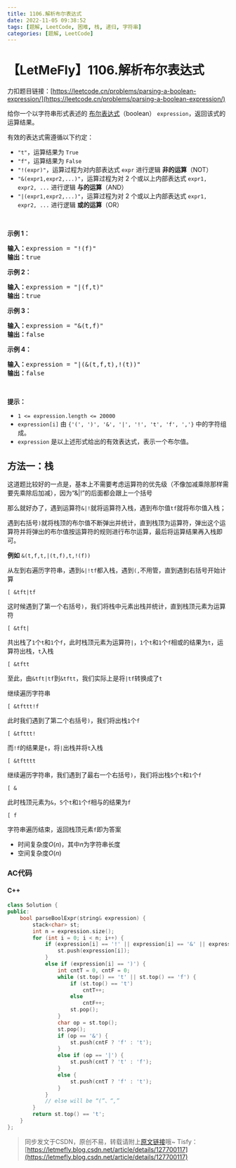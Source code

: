 ```yaml
---
title: 1106.解析布尔表达式
date: 2022-11-05 09:38:52
tags: [题解, LeetCode, 困难, 栈, 递归, 字符串]
categories: [题解, LeetCode]
---
```


# 【LetMeFly】1106.解析布尔表达式

力扣题目链接：[https://leetcode.cn/problems/parsing-a-boolean-expression/](https://leetcode.cn/problems/parsing-a-boolean-expression/)

<p>给你一个以字符串形式表述的&nbsp;<a href="https://baike.baidu.com/item/%E5%B8%83%E5%B0%94%E8%A1%A8%E8%BE%BE%E5%BC%8F/1574380?fr=aladdin" target="_blank">布尔表达式</a>（boolean） <code>expression</code>，返回该式的运算结果。</p>

<p>有效的表达式需遵循以下约定：</p>

<ul>
	<li><code>&quot;t&quot;</code>，运算结果为 <code>True</code></li>
	<li><code>&quot;f&quot;</code>，运算结果为 <code>False</code></li>
	<li><code>&quot;!(expr)&quot;</code>，运算过程为对内部表达式 <code>expr</code> 进行逻辑 <strong>非的运算</strong>（NOT）</li>
	<li><code>&quot;&amp;(expr1,expr2,...)&quot;</code>，运算过程为对 2 个或以上内部表达式 <code>expr1, expr2, ...</code> 进行逻辑 <strong>与的运算</strong>（AND）</li>
	<li><code>&quot;|(expr1,expr2,...)&quot;</code>，运算过程为对 2 个或以上内部表达式 <code>expr1, expr2, ...</code> 进行逻辑 <strong>或的运算</strong>（OR）</li>
</ul>

<p>&nbsp;</p>

<p><strong>示例 1：</strong></p>

<pre><strong>输入：</strong>expression = &quot;!(f)&quot;
<strong>输出：</strong>true
</pre>

<p><strong>示例 2：</strong></p>

<pre><strong>输入：</strong>expression = &quot;|(f,t)&quot;
<strong>输出：</strong>true
</pre>

<p><strong>示例 3：</strong></p>

<pre><strong>输入：</strong>expression = &quot;&amp;(t,f)&quot;
<strong>输出：</strong>false
</pre>

<p><strong>示例 4：</strong></p>

<pre><strong>输入：</strong>expression = &quot;|(&amp;(t,f,t),!(t))&quot;
<strong>输出：</strong>false
</pre>

<p>&nbsp;</p>

<p><strong>提示：</strong></p>

<ul>
	<li><code>1 &lt;= expression.length &lt;= 20000</code></li>
	<li><code>expression[i]</code> 由 <code>{&#39;(&#39;, &#39;)&#39;, &#39;&amp;&#39;, &#39;|&#39;, &#39;!&#39;, &#39;t&#39;, &#39;f&#39;, &#39;,&#39;}</code> 中的字符组成。</li>
	<li><code>expression</code> 是以上述形式给出的有效表达式，表示一个布尔值。</li>
</ul>


    
## 方法一：栈

这道题比较好的一点是，基本上不需要考虑运算符的优先级（不像加减乘除那样需要先乘除后加减），因为“&|!”的后面都会跟上一个括号

那么就好办了，遇到运算符```&|!```就将运算符入栈，遇到布尔值```tf```就将布尔值入栈；

遇到右括号```)```就将栈顶的布尔值不断弹出并统计，直到栈顶为运算符，弹出这个运算符并将弹出的布尔值按运算符的规则进行布尔运算，最后将运算结果再入栈即可。

**例如** ```&(t,f,t,|(t,f),t,!(f))```

从左到右遍历字符串，遇到```&|!tf```都入栈，遇到```(,```不用管，直到遇到右括号开始计算

```
[ &tft|tf
```

这时候遇到了第一个右括号```)```，我们将栈中元素出栈并统计，直到栈顶元素为运算符

```
[ &tft|
```

共出栈了```1```个```t```和```1```个```f```，此时栈顶元素为运算符```|```，```1```个```t```和```1```个```f```相或的结果为```t```，运算符出栈，```t```入栈

```
[ &tftt
```

至此，由```&tft|tf```到```&tftt```，我们实际上是将```|tf```转换成了```t```

继续遍历字符串

```
[ &tfttt!f
```

此时我们遇到了第二个右括号```)```，我们将出栈```1```个```f```

```
[ &tfttt!
```

而```!f```的结果是```t```，将```|```出栈并将```t```入栈

```
[ &tftttt
```

继续遍历字符串，我们遇到了最右一个右括号```)```，我们将出栈```5```个```t```和```1```个```f```

```
[ &
```

此时栈顶元素为```&```，```5```个```t```和```1```个```f```相与的结果为```f```

```
[ f
```

字符串遍历结束，返回栈顶元素```f```即为答案

+ 时间复杂度$O(n)$，其中$n$为字符串长度
+ 空间复杂度$O(n)$

### AC代码

#### C++

```cpp
class Solution {
public:
    bool parseBoolExpr(string& expression) {
        stack<char> st;
        int n = expression.size();
        for (int i = 0; i < n; i++) {
            if (expression[i] == '!' || expression[i] == '&' || expression[i] == '|' || expression[i] == 't' || expression[i] == 'f') {
                st.push(expression[i]);
            }
            else if (expression[i] == ')') {
                int cntT = 0, cntF = 0;
                while (st.top() == 't' || st.top() == 'f') {
                    if (st.top() == 't')
                        cntT++;
                    else
                        cntF++;
                    st.pop();
                }
                char op = st.top();
                st.pop();
                if (op == '&') {
                    st.push(cntF ? 'f' : 't');
                }
                else if (op == '|') {
                    st.push(cntT ? 't' : 'f');
                }
                else {
                    st.push(cntT ? 'f' : 't');
                }
            }
            // else will be “(”、“,”
        }
        return st.top() == 't';
    }
};
```

> 同步发文于CSDN，原创不易，转载请附上[原文链接](https://blog.letmefly.xyz/2022/11/05/LeetCode%201106.%E8%A7%A3%E6%9E%90%E5%B8%83%E5%B0%94%E8%A1%A8%E8%BE%BE%E5%BC%8F/)哦~
> Tisfy：[https://letmefly.blog.csdn.net/article/details/127700117](https://letmefly.blog.csdn.net/article/details/127700117)

